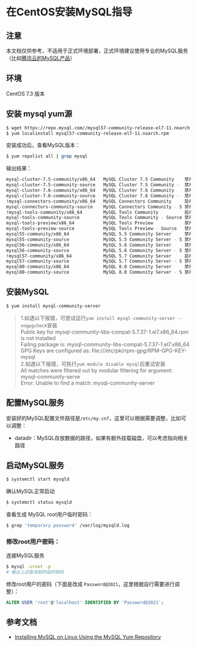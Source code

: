 # 在CentOS安装MySQL指导
## 注意
本文档仅供参考，不适用于正式环境部署，正式环境建议使用专业的MySQL服务（比如[腾讯云的MySQL产品](https://cloud.tencent.com/product/cdb)）

## 环境
CentOS 7.3 版本

## 安装 mysql yum源

```bash
$ wget https://repo.mysql.com//mysql57-community-release-el7-11.noarch.rpm
$ yum localinstall mysql57-community-release-el7-11.noarch.rpm
```

安装成功后，查看MySQL版本：
```bash
$ yum repolist all | grep mysql
```
输出结果：
```bash
mysql-cluster-7.5-community/x86_64   MySQL Cluster 7.5 Community    禁用
mysql-cluster-7.5-community-source   MySQL Cluster 7.5 Community -  禁用
mysql-cluster-7.6-community/x86_64   MySQL Cluster 7.6 Community    禁用
mysql-cluster-7.6-community-source   MySQL Cluster 7.6 Community -  禁用
!mysql-connectors-community/x86_64   MySQL Connectors Community     启用:    221
mysql-connectors-community-source    MySQL Connectors Community - S 禁用
!mysql-tools-community/x86_64        MySQL Tools Community          启用:    135
mysql-tools-community-source         MySQL Tools Community - Source 禁用
mysql-tools-preview/x86_64           MySQL Tools Preview            禁用
mysql-tools-preview-source           MySQL Tools Preview - Source   禁用
mysql55-community/x86_64             MySQL 5.5 Community Server     禁用
mysql55-community-source             MySQL 5.5 Community Server - S 禁用
mysql56-community/x86_64             MySQL 5.6 Community Server     禁用
mysql56-community-source             MySQL 5.6 Community Server - S 禁用
!mysql57-community/x86_64            MySQL 5.7 Community Server     启用:    544
mysql57-community-source             MySQL 5.7 Community Server - S 禁用
mysql80-community/x86_64             MySQL 8.0 Community Server     禁用
mysql80-community-source             MySQL 8.0 Community Server - S 禁用
```

## 安装MySQL

```bash
$ yum install mysql-community-server
```
>1.如遇以下报错，可尝试运行`yum install mysql-community-server --nogpgcheck`安装  
> Public key for mysql-community-libs-compat-5.7.37-1.el7.x86_64.rpm is not installed  
> Failing package is: mysql-community-libs-compat-5.7.37-1.el7.x86_64    
> GPG Keys are configured as: file:///etc/pki/rpm-gpg/RPM-GPG-KEY-mysql  
>2.如遇以下报错，可执行`yum module disable mysql`后重试安装  
>All matches were filtered out by modular filtering for argument: mysql-community-serve  
>Error: Unable to find a match: mysql-community-server

## 配置MySQL服务
安装好的MySQL配置文件路径是``/etc/my.cnf``，这里可以根据需要调整，比如可以调整：
- datadir：MySQL存放数据的路径，如果有额外挂载磁盘，可以考虑指向相关路径

## 启动MySQL服务

```bash
$ systemctl start mysqld
```

确认MySQL正常启动

```bash
$ systemctl status mysqld
```

查看生成 MySQL root用户临时密码：
```bash
$ grep 'temporary password' /var/log/mysqld.log
```

### 修改root用户密码：

连接MySQL服务
```bash
$ mysql -uroot -p
# 输出上述查询到的临时密码
```

修改root用户的密码（下面是改成 ``Password@2021``，这里根据自行需要进行调整）：
```SQL
ALTER USER 'root'@'localhost' IDENTIFIED BY 'Password@2021';
```

## 参考文档
- [Installing MySQL on Linux Using the MySQL Yum Repository](https://dev.mysql.com/doc/refman/5.7/en/linux-installation-yum-repo.html)